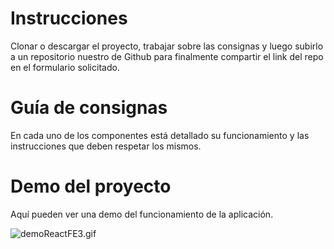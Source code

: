# Instrucciones

Clonar o descargar el proyecto, trabajar sobre las consignas y luego subirlo a un repositorio nuestro de Github para finalmente compartir el link del repo en el formulario solicitado.

# Guía de consignas

En cada uno de los componentes está detallado su funcionamiento y las instrucciones que deben respetar los mismos.

# Demo del proyecto

Aquí pueden ver una demo del funcionamiento de la aplicación.

![demoReactFE3.gif](https://raw.githubusercontent.com/Frontend-III/examen-Frontend-3-Enero-2023/main/demoReactFE3.gif)
